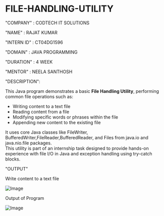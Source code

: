 # FILE-HANDLING-UTILITY

"COMPANY" : CODTECH IT SOLUTIONS

"NAME"    : RAJAT KUMAR

"INTERN ID"  : CT04DG1596

"DOMAIN" : JAVA PROGRAMMING

"DURATION" : 4 WEEK

"MENTOR" : NEELA SANTHOSH

"DESCRIPTION":

This Java program demonstrates a basic **File Handling Utility**, performing common file operations such as:

- Writing content to a text file
- Reading content from a file
- Modifying specific words or phrases within the file
- Appending new content to the existing file

It uses core Java classes like FileWriter, BufferedWriter,FileReader,BufferedReader, and Files from java.io and java.nio.file packages.  
This utility is part of an internship task designed to provide hands-on experience with file I/O in Java and exception handling using try-catch blocks.

"OUTPUT"

Write content to a text file

![Image](https://github.com/user-attachments/assets/181562e6-87b2-45e3-ac83-00644487cf9f)

Output of Program

![Image](https://github.com/user-attachments/assets/393a6faf-466c-486b-b8a1-0987ed6cb40e)






